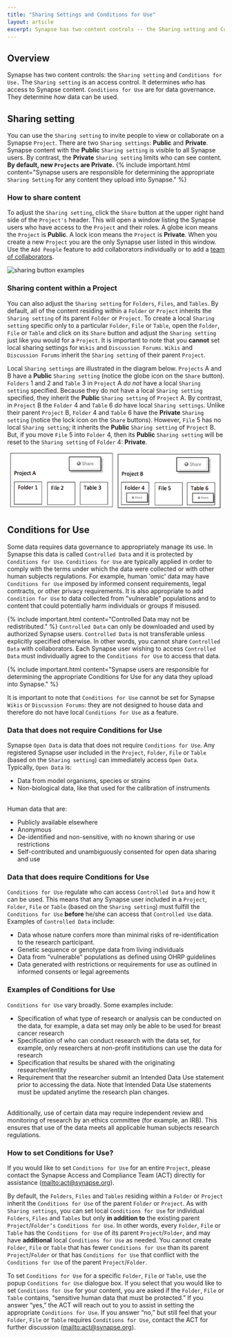 ```yaml
---
title: "Sharing Settings and Conditions for Use"
layout: article
excerpt: Synapse has two content controls -- the Sharing setting and Conditions for Use. Learn how to set Sharing settings and Conditions for Use.
---
```


## Overview
Synapse has two content controls: the `Sharing setting` and `Conditions for Use.` The `Sharing setting` is an access control. It determines _who_ has access to Synapse content. `Conditions for Use` are for data governance. They determine _how_ data can be used. 

<a name="sharing-setting"></a>

## Sharing setting
You can use the `Sharing setting` to invite people to view or collaborate on a Synapse `Project`. There are two `Sharing settings`: **Public** and **Private**. Synapse content with the **Public** `Sharing setting` is visible to all Synapse users. By contrast, the **Private** `Sharing setting` limits who can see content. **By default, new `Projects` are Private.** 
{% include important.html content="Synapse users are responsible for determining the appropriate `Sharing Setting` for any content they upload into Synapse." %}

<a name="how-to-share-content"></a>

### How to share content
To adjust the `Sharing setting`, click the `Share` button at the upper right hand side of the `Project's` header. This will open a window listing the Synapse users who have access to the `Project` and their roles. A globe icon means the `Project` is **Public**. A lock icon means the `Project` is **Private**. When you create a new `Project` you are the only Synapse user listed in this window. Use the `Add People` feature to add collaborators individually or to add a [team of collaborators](/articles/teams.html).


![sharing button examples]({{site.url}}/assets/images/sharing_buttons_examples.png)

<a name="share-content"></a>

### Sharing content within a Project 
You can also adjust the `Sharing setting` for `Folders`, `Files`, and `Tables`. By default, all of the content residing within a `Folder` or `Project` inherits the `Sharing setting` of its parent `Folder` or `Project`. To create a local `Sharing setting` specific only to a particular `Folder`, `File` or `Table`, open the `Folder`, `File` or `Table` and click on its `Share` button and adjust the `Sharing setting` just like you would for a `Project`. It is important to note that you **cannot** set local sharing settings for `Wikis` and `Discussion Forums`. `Wikis` and `Discussion Forums` inherit the `Sharing setting` of their parent `Project`.

Local `Sharing settings` are illustrated in the diagram below. `Projects` A and B have a **Public** `Sharing setting` (notice the globe icon on the `Share` button). `Folders` 1 and 2 and `Table` 3 in `Project` A _do not_ have a local `Sharing setting` specified. Because they do not have a local `Sharing setting` specified, they inherit the **Public** `Sharing setting` of `Project` A. By contrast, in `Project` B the `Folder` 4 and `Table` 6 _do_ have local `Sharing settings`. Unlike their parent `Project` B, `Folder` 4 and `Table` 6 have the **Private** `Sharing setting` (notice the lock icon on the `Share` buttons). However, `File` 5 has no local `Sharing setting`; it inherits the **Public** `Sharing setting` of `Project` B. But, if you move `File` 5 into `Folder` 4, then its **Public** `Sharing setting` will be reset to the `Sharing setting` of `Folder` 4: **Private**.

<img src= "/assets/images/synapse_sharingsetting.jpg">

<a name="conditions-for-use"></a>

## Conditions for Use
Some data requires data governance to appropriately manage its use. In Synapse this data is called `Controlled Data` and it is protected by `Conditions for Use`. `Conditions for Use` are typically applied in order to comply with the terms under which the data were collected or with other human subjects regulations. For example, human 'omic' data may have `Conditions for Use` imposed by informed consent requirements, legal contracts, or other privacy requirements. It is also appropriate to add `Condition for Use` to data collected from "vulnerable" populations and to content that could potentially harm individuals or groups if misused. 

{% include important.html content="Controlled Data may not be redistributed." %}
`Controlled Data` can only be downloaded and used by authorized Synapse users. `Controlled Data` is not transferable unless explicitly specified otherwise. In other words, you cannot share `Controlled Data` with collaborators. Each Synapse user wishing to access `Controlled Data` must individually agree to the `Conditions for Use` to access that data.

{% include important.html content="Synapse users are responsible for determining the appropriate Conditions for Use for any data they upload into Synapse." %}

It is important to note that `Conditions for Use` cannot be set for Synapse `Wikis` or `Discussion Forums`: they are not designed to house data and therefore do not have local `Conditions for Use` as a feature. 

<a name="open-data"></a>

### Data that does not require Conditions for Use
Synapse `Open Data` is data that does not require `Conditions for Use`. Any registered Synapse user included in the `Project`, `Folder`, `File` or `Table` (based on the `Sharing setting`) can immediately access `Open Data`. Typically, `Open Data` is:

* Data from model organisms, species or strains
* Non-biological data, like that used for the calibration of instruments 

<br>
Human data that are:

* Publicly available elsewhere
* Anonymous
* De-identified and non-sensitive, with no known sharing or use restrictions
* Self-contributed and unambiguously consented for open data sharing and use

<a name="require-conditions-for-use"></a>

### Data that does require Conditions for Use
`Conditions for Use` regulate who can access `Controlled Data` and how it can be used. This means that any Synapse user included in a `Project`, `Folder`, `File` or `Table` (based on the `Sharing setting`) must fulfill the `Conditions for Use` **before** he/she can access that `Controlled Use` data. Examples of `Controlled Data` include:

* Data whose nature confers more than minimal risks of re-identification to the research participant.
* Genetic sequence or genotype data from living individuals
* Data from “vulnerable” populations as defined using OHRP guidelines
* Data generated with restrictions or requirements for use as outlined in informed consents or legal agreements

<a name="controlled-data"></a>

### Examples of Conditions for Use
`Conditions for Use` vary broadly. Some examples include:

* Specification of what type of research or analysis can be conducted on the data, for example, a data set may only be able to be used for breast cancer research
* Specification of who can conduct research with the data set, for example, only researchers at non-profit institutions can use the data for research
* Specification that results be shared with the originating researcher/entity
* Requirement that the researcher submit an Intended Data Use statement prior to accessing the data. Note that Intended Data Use statements must be updated anytime the research plan changes.

<br>
Additionally, use of certain data may require independent review and monitoring of research by an ethics committee (for example, an IRB). This ensures that use of the data meets all applicable human subjects research regulations. 

<a name="how-to-set-conditions-for-use "></a>

### How to set Conditions for Use?
If you would like to set `Conditions for Use` for an entire `Project`, please contact the Synapse Access and Compliance Team (ACT) directly for assistance (<mailto:act@synapse.org>). 

By default, the `Folders`, `Files` and `Tables` residing within a `Folder` or `Project` inherit the `Conditions for Use` of the parent `Folder` or `Project`. As with `Sharing settings`, you can set local `Conditions for Use` for individual `Folders`, `Files` and `Tables` but only **in addition to** the existing parent `Project`/`Folder’s` `Conditions for Use`. In other words, every `Folder`, `File` or `Table` has the `Conditions for Use` of its parent `Project`/`Folder`, and may have **additional** local `Conditions for Use` as needed. You cannot create `Folder`, `File` or `Table` that has fewer `Conditions for Use` than its parent `Project`/`Folder` or that has `Conditions for Use` that conflict with the `Conditions for Use` of the parent `Project`/`Folder`.

To set `Conditions for Use` for a  specific `Folder`, `File` or `Table`, use the popup `Conditions for Use` dialogue box. If you select that you would like to set `Conditions for Use` for your content, you are asked if the `Folder`, `File` or `Table` contains, “sensitive human data that must be protected.” If you answer “yes,” the ACT will reach out to you to assist in setting the appropriate `Conditions for Use`. If you answer “no,” but still feel that your `Folder`, `File` or `Table` requires `Conditions for Use`, contact the ACT for further discussion (<mailto:act@synapse.org>).

